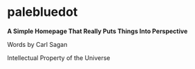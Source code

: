 # palebluedot

**A Simple Homepage That Really Puts Things Into Perspective**

Words by Carl Sagan

Intellectual Property of the Universe
